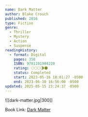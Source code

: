 ```yaml
---
name: Dark Matter
author: Blake Crouch
published: 2016
type: Fiction
genre:
  - Thriller
  - Mystery
  - Action
  - Suspense
readingHistory:
  - format: Digital
    pages: 358
    ISBN: 9781101904220
    rating: 🌕🌕🌕🌗🌑
    status: Completed
    start: 2023-05-16 18:01:27 -0500
    end: 2023-06-10 16:56:00 -0500
updated: 2025-05-15 23:24:37 -0500
---
```


![[dark-matter.jpg|300]]

Book Link: [Dark Matter](https://www.goodreads.com/en/book/show/27833670)
